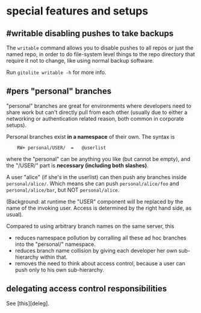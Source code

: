 # special features and setups

## #writable disabling pushes to take backups

The `writable` command allows you to disable pushes to all repos or just the
named repo, in order to do file-system level things to the repo directory that
require it not to change, like using normal backup software.

Run `gitolite writable -h` for more info.

## #pers "personal" branches

"personal" branches are great for environments where developers need to share
work but can't directly pull from each other (usually due to either a
networking or authentication related reason, both common in corporate setups).

Personal branches exist **in a namespace** of their own.  The syntax is

        RW+ personal/USER/  =   @userlist

where the "personal" can be anything you like (but cannot be empty), and the
"/USER/" part is **necessary (including both slashes)**.

A user "alice" (if she's in the userlist) can then push any branches inside
`personal/alice/`.  Which means she can push `personal/alice/foo` and
`personal/alice/bar`, but NOT `personal/alice`.

(Background: at runtime the "USER" component will be replaced by the name of
the invoking user.  Access is determined by the right hand side, as usual).

Compared to using arbitrary branch names on the same server, this

  * reduces namespace pollution by corralling all these ad hoc branches into
    the "personal/" namespace.
  * reduces branch name collision by giving each developer her own
    sub-hierarchy within that.
  * removes the need to think about access control, because a user can push
    only to his own sub-hierarchy.

## delegating access control responsibilities

See [this][deleg].
